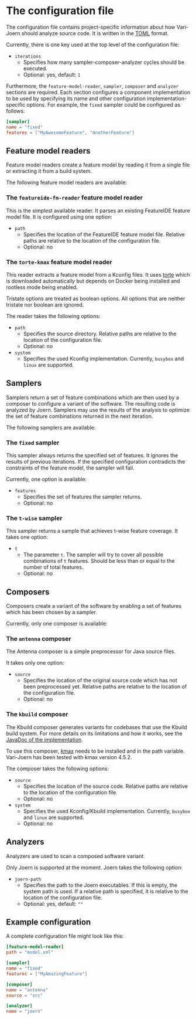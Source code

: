 # The configuration file

The configuration file contains project-specific information about how Vari-Joern should analyze source code.
It is written in the [TOML](https://toml.io/) format.

Currently, there is one key used at the top level of the configuration file:

- `iterations`
    - Specifies how many sampler-composer-analyzer cycles should be executed.
    - Optional: yes, default: `1`

Furthermore, the `feature-model-reader`, `sampler`, `composer` and `analyzer` sections are required.
Each section configures a component implementation to be used by specifying its name and other configuration
implementation-specific options.
For example, the `fixed` sampler could be configured as follows:

```toml
[sampler]
name = "fixed"
features = ["MyAwesomeFeature", "AnotherFeature"]
```

## Feature model readers

Feature model readers create a feature model by reading it from a single file or extracting it from a build system.

The following feature model readers are available:

### The `featureide-fm-reader` feature model reader

This is the simplest available reader. It parses an existing FeatureIDE feature model file.
It is configured using one option:

- `path`
    - Specifies the location of the FeatureIDE feature model file.
      Relative paths are relative to the location of the configuration file.
    - Optional: no

### The `torte-kmax` feature model reader

This reader extracts a feature model from a Kconfig files. It uses
[torte](https://github.com/ekuiter/torte/tree/79a4df3) which is downloaded automatically but depends on Docker being
installed and rootless mode being enabled.

Tristate options are treated as boolean options. All options that are neither tristate nor boolean are ignored.

The reader takes the following options:

- `path`
    - Specifies the source directory.
      Relative paths are relative to the location of the configuration file.
    - Optional: no
- `system`
    - Specifies the used Kconfig implementation. Currently, `busybox` and `linux` are supported.

## Samplers

Samplers return a set of feature combinations which are then used by a composer to configure a variant of the software.
The resulting code is analyzed by Joern.
Samplers may use the results of the analysis to optimize the set of feature combinations returned in the next iteration.

The following samplers are available:

### The `fixed` sampler

This sampler always returns the specified set of features. It ignores the results of previous iterations. If the
specified configuration contradicts the constraints of the feature model, the sampler will fail.

Currently, one option is available:

- `features`
    - Specifies the set of features the sampler returns.
    - Optional: no

### The `t-wise` sampler

This sampler returns a sample that achieves t-wise feature coverage.
It takes one option:

- `t`
    - The parameter `t`. The sampler will try to cover all possible combinations of `t` features.
      Should be less than or equal to the number of total features.
    - Optional: no

## Composers

Composers create a variant of the software by enabling a set of features which has been chosen by a sampler.

Currently, only one composer is available:

### The `antenna` composer

The Antenna composer is a simple preprocessor for Java source files.

It takes only one option:

- `source`
    - Specifies the location of the original source code which has not been preprocessed yet.
      Relative paths are relative to the location of the configuration file.
    - Optional: no

### The `kbuild` composer

The Kbuild composer generates variants for codebases that use the Kbuild build system. For more details on its
limitations and how it works, see the
[JavaDoc of the implementation](../src/main/java/edu/kit/varijoern/composers/kbuild/KbuildComposer.java).

To use this composer, [kmax](https://github.com/paulgazz/kmax) needs to be installed and in the path variable.
Vari-Joern has been tested with kmax version 4.5.2.

The composer takes the following options:

- `source`
    - Specifies the location of the source code.
      Relative paths are relative to the location of the configuration file.
    - Optional: no
- `system`
    - Specifies the used Kconfig/Kbuild implementation. Currently, `busybox` and `linux` are supported.
    - Optional: no

## Analyzers

Analyzers are used to scan a composed software variant.

Only Joern is supported at the moment. Joern takes the following option:

- `joern-path`
    - Specifies the path to the Joern executables. If this is empty, the system path is used. If a relative path is
      specified, it is relative to the location of the configuration file.
    - Optional: yes, default: `""`

## Example configuration

A complete configuration file might look like this:

```toml
[feature-model-reader]
path = "model.xml"

[sampler]
name = "fixed"
features = ["MyAmazingFeature"]

[composer]
name = "antenna"
source = "src"

[analyzer]
name = "joern"
```
